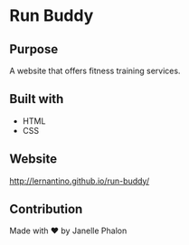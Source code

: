 # Run Buddy

## Purpose
A website that offers fitness training services. 

## Built with 
* HTML 
* CSS

## Website 
http://lernantino.github.io/run-buddy/

## Contribution 
Made with ❤️ by Janelle Phalon
